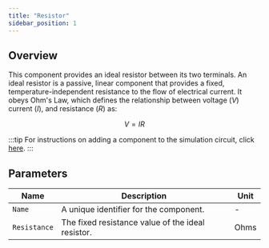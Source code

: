 ```yaml
---
title: "Resistor"
sidebar_position: 1
---
```


## Overview
This component provides an ideal resistor between its two terminals. An ideal resistor is a passive, linear component that provides a fixed, temperature-independent resistance to the flow of electrical current. It obeys Ohm's Law, which defines the relationship between voltage ($V$) current ($I$), and resistance ($R$) as:

$$
V = IR
$$

:::tip
For instructions on adding a component to the simulation circuit, click [here](../introduction#adding-a-component-to-the-simulation-circuit).
:::

## Parameters

<div class="properties-table">

| Name         | Description                                       | Unit  |
|--------------|---------------------------------------------------|-------|
| `Name`       | A unique identifier for the component.            | -     |
| `Resistance` | The fixed resistance value of the ideal resistor. | Ohms  |

</div>